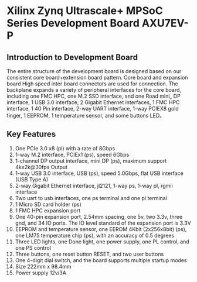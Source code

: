 # Xilinx Zynq Ultrascale+ MPSoC Series Development Board AXU7EV-P
## Introduction to Development Board
The entire structure of the development board is designed based on our consistent core board+extension board pattern. Core board and expansion board
High speed inter board connectors are used for connection. The backplane expands a variety of peripheral interfaces for the core board, including one FMC HPC, one M.2 SSD interface, and one
Road mini_ DP interface, 1 USB 3.0 interface, 2 Gigabit Ethernet interfaces, 1 FMC HPC interface, 1 40
Pin interface, 2-way UART interface, 1-way PCIEX8 gold finger, 1 EEPROM, 1 temperature sensor, and some buttons
LED。
## Key Features
1. One PCIe 3.0 x8 (pl) with a rate of 8Gbps
2. 1-way M.2 interface, PCIEx1 (ps), speed 6Gbps
3. 1-channel DP output interface, mini DP (ps), maximum support 4kx2k@30fps Output
4. 1-way USB 3.0 interface, USB (ps), speed 5.0Gbps, flat USB interface (USB Type A)
5. 2-way Gigabit Ethernet interface, jl2121, 1-way ps, 1-way pl, rgmii interface
6. Two uart to usb interfaces, one ps terminal and one pl terminal
7. 1 Micro SD card holder (ps)
8. 1 FMC HPC expansion port
9. One 40-pin expansion port, 2.54mm spacing, one 5v, two 3.3v, three gnd, and 34 IO ports. The IO level standard of the expansion port is 3.3V
10. EEPROM and temperature sensor, one EEROM 4Kbit (2x256x8bit) (ps), one LM75 temperature chip (ps), with an accuracy of 0.5 degrees
11. Three LED lights, one Done light, one power supply, one PL control, and one PS control
12. Three buttons, one reset button RESET, and two user buttons
13. One 4-digit dial switch, and the board supports multiple startup modes
14. Size 222mm x 98.4mm
15. Power supply 12v/3A

